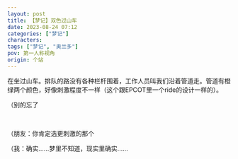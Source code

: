 ```yaml
---
layout: post
title: 【梦记】双色过山车
date: 2023-08-24 07:12
categories: ["梦记"]
characters: 
tags: ["梦记", "奥兰多"]
pov: 第一人称视角
origin: 个站
---
```


在坐过山车。排队的路没有各种栏杆围着，工作人员叫我们沿着管道走。管道有橙绿两个颜色，好像刺激程度不一样（这个跟EPCOT里一个ride的设计一样的）。

（别的忘了

<br>

（朋友：你肯定选更刺激的那个

（我：确实……梦里不知道，现实里确实……

